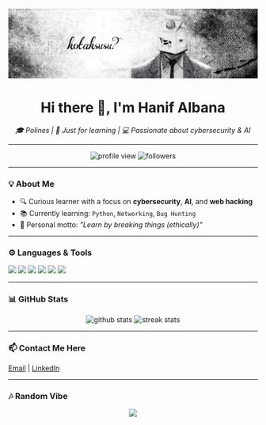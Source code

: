 <p align="center">
  <img src="https://raw.githubusercontent.com/kotaksuusu/kotaksuusu/main/banner.png" alt="kotaksuusu?" />
</p>

<h1 align="center">Hi there 👋, I'm Hanif Albana</h1>

<p align="center">
  <em>🎓 Polines | 🧪 Just for learning | 💻 Passionate about cybersecurity & AI</em>
</p>

---

<p align="center">
  <img src="https://komarev.com/ghpvc/?username=kotaksuusu&label=Profile%20views&color=blueviolet&style=flat" alt="profile view"/>
  <img src="https://img.shields.io/github/followers/kotaksuusu?label=Followers&style=social" alt="followers"/>
</p>

---

### 💡 About Me
- 🔍 Curious learner with a focus on **cybersecurity**, **AI**, and **web hacking**
- 📚 Currently learning: `Python`, `Networking`, `Bug Hunting`
- 🌱 Personal motto: *"Learn by breaking things (ethically)"*

---

### ⚙️ Languages & Tools

<p align="left">
  <img src="https://img.shields.io/badge/-Python-000?style=for-the-badge&logo=python&logoColor=white"/>
  <img src="https://img.shields.io/badge/-JavaScript-000?style=for-the-badge&logo=javascript"/>
  <img src="https://img.shields.io/badge/-Linux-000?style=for-the-badge&logo=linux"/>
  <img src="https://img.shields.io/badge/-HTML5-000?style=for-the-badge&logo=html5"/>
  <img src="https://img.shields.io/badge/-VS%20Code-000?style=for-the-badge&logo=visual-studio-code"/>
  <img src="https://img.shields.io/badge/-Burp%20Suite-000?style=for-the-badge&logo=burpsuite"/>
</p>

---

### 📊 GitHub Stats

<p align="center">
  <img src="https://github-readme-stats.vercel.app/api?username=kotaksuusu&show_icons=true&theme=tokyonight" alt="github stats"/>
  <img src="https://github-readme-streak-stats.herokuapp.com/?user=kotaksuusu&theme=tokyonight" alt="streak stats"/>
</p>

---

### 📫 Contact Me Here

[Email](mailto:unidentifiedbox665@gmail.com) | [LinkedIn](https://linkedin.com/in/hanif-albana-726575264/)

---

### 🎶 Random Vibe

<p align="center">
  <img src="https://readme-typing-svg.herokuapp.com?font=Fira+Code&size=20&duration=3000&pause=1000&color=ffffff&center=true&vCenter=true&width=435&lines=Just+for+learning;Code%2C+break%2C+fix%2C+repeat.;kotaksuusu+was+here.">
</p>





<!--
**kotaksuusu/kotaksuusu** is a ✨ _special_ ✨ repository because its `README.md` (this file) appears on your GitHub profile.

Here are some ideas to get you started:

- 🔭 I’m currently working on ...
- 🌱 I’m currently learning ...
- 👯 I’m looking to collaborate on ...
- 🤔 I’m looking for help with ...
- 💬 Ask me about ...
- 📫 How to reach me: ...
- 😄 Pronouns: ...
- ⚡ Fun fact: ...
-->
